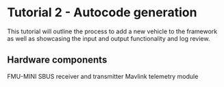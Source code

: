 # Tutorial 2 - Autocode generation
This tutorial will outline the process to add a new vehicle to the framework as well as showcasing the input and output functionality and log review.

## Hardware components
FMU-MINI
SBUS receiver and transmitter
Mavlink telemetry module



